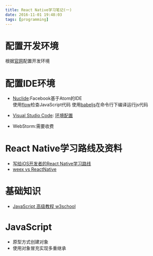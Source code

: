 ```yaml
---
title: React Native学习笔记(一)
date: 2016-11-01 19:48:03
tags: [programming]
---
```


# 配置开发环境
根据[官网](http://facebook.github.io/react-native)配置开发环境

# 配置IDE环境
* [Nuclide](https://nuclide.io):Facebook基于Atom的IDE  
使用[flow](https://flowtype.org)检查JavaScript代码
使用[babeljs](https://babeljs.io)在命令行下编译运行js代码

* [Visual Studio Code](https://code.visualstudio.com): [环境配置](http://godcoder.me/2016/09/26/VS_Code/)
* WebStorm:需要收费


# React Native学习路线及资料
* [写给iOS开发者的React Native学习路线](http://blog.talisk.cn/blog/2016/08/13/RN-Learning-path-for-iOS-developer/)
* [weex vs ReactNative](https://zhuanlan.zhihu.com/p/21677103)

# 基础知识
* [JavaScript 高级教程 w3school](http://www.w3school.com.cn/js/index_pro.asp)


# JavaScript
* 原型方式创建对象
* 使用对象冒充实现多重继承 




